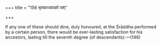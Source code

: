 +++
title = "156 भृतकाध्यापको यश्"

+++

If any one of these should dine, duly honoured, at the Śrāddha performed by a certain person, there would be ever-lasting satisfaction for his ancestors, lasting till the seventh degree (of descendants).—(146)
